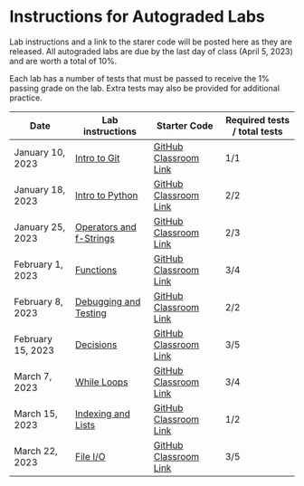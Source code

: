 # Instructions for Autograded Labs
Lab instructions and a link to the starer code will be posted here as they are released. All autograded labs are due by the last day of class (April 5, 2023) and are worth a total of 10%.

Each lab has a number of tests that must be passed to receive the 1% passing grade on the lab. Extra tests may also be provided for additional practice.

| Date              | Lab instructions                           | Starter Code                                                     | Required tests / total tests |
| ----------------- | ------------------------------------------ | ---------------------------------------------------------------- | ---------------------------- |
| January 10, 2023  | [Intro to Git](01-intro-to-git)            | [GitHub Classroom Link](https://classroom.github.com/a/Z4BMnpjy) | 1/1                          |
| January 18, 2023  | [Intro to Python](02-intro-to-python)      | [GitHub Classroom Link](https://classroom.github.com/a/2d0NoVnm) | 2/2                          |
| January 25, 2023  | [Operators and f-Strings](03-operators.md) | [GitHub Classroom Link](https://classroom.github.com/a/qU3lARxl) | 2/3                          |
| February 1, 2023  | [Functions](04-functions.md)               | [GitHub Classroom Link](https://classroom.github.com/a/pY2nKdmx) | 3/4                          |
| February 8, 2023  | [Debugging and Testing](05-debugging)      | [GitHub Classroom Link](https://classroom.github.com/a/xElnPaZs) | 2/2                          |
| February 15, 2023 | [Decisions](06-decisions.md)               | [GitHub Classroom Link](https://classroom.github.com/a/90-vlORo) | 3/5                          |
| March 7, 2023     | [While Loops](07-loops.md)                 | [GitHub Classroom Link](https://classroom.github.com/a/35L98xVx) | 3/4                          |
| March 15, 2023    | [Indexing and Lists](08-indexing_lists.md) | [GitHub Classroom Link](https://classroom.github.com/a/vJTRbH2U) | 1/2                          |
| March 22, 2023    | [File I/O](09-file_io.md)                  | [GitHub Classroom Link](https://classroom.github.com/a/Vm_z4PfH) | 3/5                          |